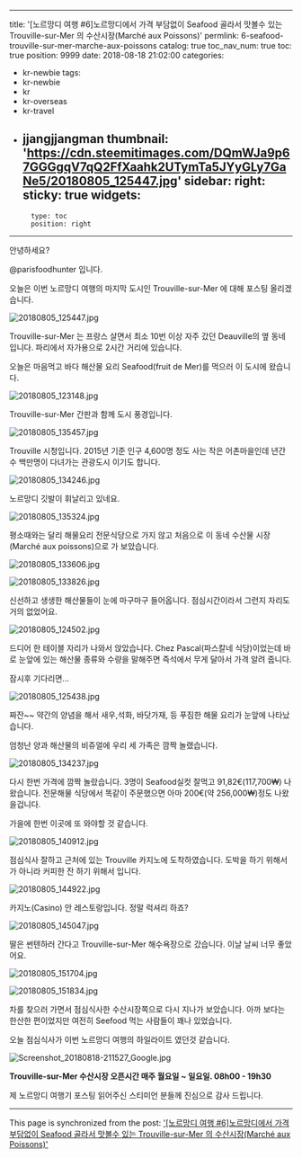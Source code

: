 
---
title: '[노르망디 여행 #6]노르망디에서 가격 부담없이 Seafood 골라서 맛볼수 있는 Trouville-sur-Mer 의 수산시장(Marché aux Poissons)'
permlink: 6-seafood-trouville-sur-mer-marche-aux-poissons
catalog: true
toc_nav_num: true
toc: true
position: 9999
date: 2018-08-18 21:02:00
categories:
- kr-newbie
tags:
- kr-newbie
- kr
- kr-overseas
- kr-travel
- jjangjjangman
thumbnail: 'https://cdn.steemitimages.com/DQmWJa9p67GGGgqV7qQ2FfXaahk2UTymTa5JYyGLy7GaNe5/20180805_125447.jpg'
sidebar:
    right:
        sticky: true
widgets:
    -
        type: toc
        position: right
---


안녕하세요?

@parisfoodhunter 입니다.

오늘은 이번 노르망디 여행의 마지막 도시인 Trouville-sur-Mer 에 대해 포스팅 올리겠습니다. 

![20180805_125447.jpg](https://cdn.steemitimages.com/DQmWJa9p67GGGgqV7qQ2FfXaahk2UTymTa5JYyGLy7GaNe5/20180805_125447.jpg)

Trouville-sur-Mer 는 프랑스 살면서 최소 10번 이상 자주 갔던 Deauville의 옆 동네 입니다.
파리에서 자가용으로 2시간 거리에 있습니다.

오늘은 마음먹고 바다 해산물 요리 Seafood(fruit de Mer)를 먹으러 이 도시에 왔습니다.

![20180805_123148.jpg](https://cdn.steemitimages.com/DQmRfu8uKAf4ZakLWAbf8YEj9qf9T6nmWknp5cYAvWZAKSZ/20180805_123148.jpg)

Trouville-sur-Mer 간판과 함께 도시 풍경입니다.

![20180805_135457.jpg](https://cdn.steemitimages.com/DQmc8zkiPYWYq5gfjmWhyVVMms5s1PJqtwfZtrqpXvJzewX/20180805_135457.jpg)

Trouville 시청입니다.  2015년 기준 인구 4,600명 정도 사는 작은 어촌마을인데  년간 수 백만명이 다녀가는 관광도시 이기도 합니다.

![20180805_134246.jpg](https://cdn.steemitimages.com/DQmY5JGsCWrVGpQ9grbzYjWGX2ygKheZAjjK6YqbPeJ2yuQ/20180805_134246.jpg)

노르망디 깃발이 휘날리고 있네요.

![20180805_135324.jpg](https://cdn.steemitimages.com/DQmWL3UfjhbD2CsJMt92rPkdsmpE6HP2fH1wAhR4KdKdxpR/20180805_135324.jpg)


평소때와는 달리 해물요리 전문식당으로 가지 않고
처음으로 이 동네 수산물 시장(Marché aux poissons)으로 가 보았습니다. 


![20180805_133606.jpg](https://cdn.steemitimages.com/DQmUamEiswuhfxmT3Wcr2dXYHNCPS7s4KXsmT9Hq28sSNpq/20180805_133606.jpg)

![20180805_133826.jpg](https://cdn.steemitimages.com/DQmRmo2SYu2L2tNLQUYYJPTspghKEwAViFEtDTkYVqRUxTb/20180805_133826.jpg)

신선하고 생생한 해산물들이 눈에 마구마구 들어옵니다. 점심시간이라서 그런지 자리도 거의 없었어요.

![20180805_124502.jpg](https://cdn.steemitimages.com/DQmPNXKfmeqjQwgh6Zqs8FVGBdU2gSk2sP6S6V68Lv1EQsH/20180805_124502.jpg)

드디어 한 테이블 자리가 나와서 앉았습니다. Chez Pascal(파스칼네 식당)이었는데 바로 눈앞에 있는  해산물 종류와 수량을 말해주면 즉석에서 무게 달아서 가격 알려 줍니다. 

잠시후 기다리면...

![20180805_125438.jpg](https://cdn.steemitimages.com/DQmS71G6JvX3gkVuoAB1rVZAg5L7XkvkMbnXPeNhsuxxQf2/20180805_125438.jpg)

짜잔~~
약간의 양념을 해서 새우,석화, 바닷가재, 등 푸짐한 해물 요리가 눈앞에 나타났습니다.

엄청난 양과 해산물의 비쥬얼에 우리 세 가족은 깜짝 놀랬습니다. 

![20180805_134237.jpg](https://cdn.steemitimages.com/DQmPAU37qFkPF4JdUMx1WBNSQmNXBmfMqqFjEPqZ8CAuHMJ/20180805_134237.jpg)

다시 한번 가격에 깜짝 놀랐습니다.  3명이 Seafood실컷 잘먹고 91,82€(117,700₩) 나왔습니다. 전문해물 식당에서 똑같이 주문했으면 아마 200€(약 256,000₩)정도 나왔을겁니다.

가을에 한번 이곳에 또 와야할 것 같습니다.

![20180805_140912.jpg](https://cdn.steemitimages.com/DQmacGX9EikfHna6cCmRxCzd1bxaxqJPuNJAKLc8WEP8SRX/20180805_140912.jpg)

점심식사 잘하고 근처에 있는 Trouville 카지노에 도착하였습니다.  도박을 하기 위해서가 아니라 커피한 잔 하기 위해서 입니다.

![20180805_144922.jpg](https://cdn.steemitimages.com/DQmNjpx6k62ut9FasimYo6rRRSKnLV899uFwqMNujLHedRy/20180805_144922.jpg)

카지노(Casino) 안 레스토랑입니다. 정말 럭셔리 하죠?

![20180805_145047.jpg](https://cdn.steemitimages.com/DQmb9oj4dUP66jifLuGLrkgWt6rTFfan9MMxXpTaSQGD4fC/20180805_145047.jpg)

딸은 썬텐하러 간다고 Trouville-sur-Mer 해수욕장으로 갔습니다. 이날 날씨 너무 좋았어요. 

![20180805_151704.jpg](https://cdn.steemitimages.com/DQmNpT9ZEbQTGwQs3Nn45mGammBQw33KzNDB5NzMEkKcHWJ/20180805_151704.jpg)

![20180805_151834.jpg](https://cdn.steemitimages.com/DQmUs7SXUw1JTw2Z27MzCiqK6MJ7KS6DjEsDJBn5Ds8bbym/20180805_151834.jpg)

차를 찾으러 가면서 점심식사한 수산시장쪽으로 다시 지나가 보았습니다.  아까 보다는 한산한 편이었지만 여전히 Seefood 먹는 사람들이  꽤나 있었습니다.

오늘 점심식사가 이번 노르망디 여행의 하일라이트 였던것 같습니다.

![Screenshot_20180818-211527_Google.jpg](https://cdn.steemitimages.com/DQmZa2BD94PdheNF4VLDjJdVrKqsVek9SdTPyqXbcJjH6pJ/Screenshot_20180818-211527_Google.jpg)

**Trouville-sur-Mer 수산시장 오픈시간
매주 월요일 ~ 일요일.  08h00 - 19h30**

제 노르망디 여행기 포스팅 읽어주신 스티미언 분들께 진심으로 감사 드립니다.

- - -

This page is synchronized from the post: ['[노르망디 여행 #6]노르망디에서 가격 부담없이 Seafood 골라서 맛볼수 있는 Trouville-sur-Mer 의 수산시장(Marché aux Poissons)'](https://steemit.com/@parisfoodhunter/6-seafood-trouville-sur-mer-marche-aux-poissons)
